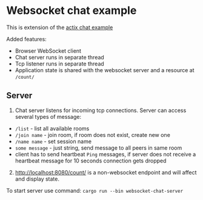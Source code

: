 # Websocket chat example

This is extension of the [actix chat example](https://github.com/actix/examples/tree/HEAD/websockets/chat)

Added features:

- Browser WebSocket client
- Chat server runs in separate thread
- Tcp listener runs in separate thread
- Application state is shared with the websocket server and a resource at `/count/`

## Server

1. Chat server listens for incoming tcp connections. Server can access several types of message:

- `/list` - list all available rooms
- `/join name` - join room, if room does not exist, create new one
- `/name name` - set session name
- `some message` - just string, send message to all peers in same room
- client has to send heartbeat `Ping` messages, if server does not receive a heartbeat message for 10 seconds connection gets dropped

2. [http://localhost:8080/count/](http://localhost:8080/count/) is a non-websocket endpoint and will affect and display state.

To start server use command: `cargo run --bin websocket-chat-server`
